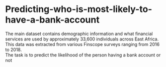 # Predicting-who-is-most-likely-to-have-a-bank-account
The main dataset contains demographic information and what financial services are used by approximately 33,600 individuals across East Africa. This data was extracted from various Finscope surveys ranging from 2016 to 2018.<br>
The task is to predict the likelihood of the person having a bank account or not
